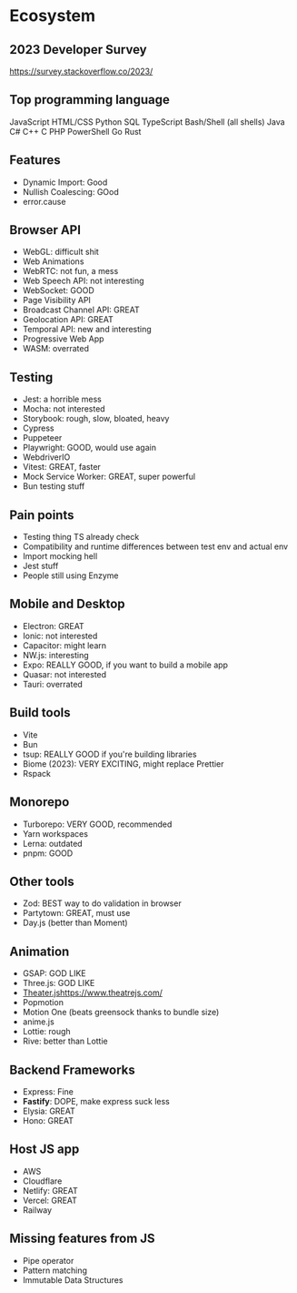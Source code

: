 # Ecosystem

## 2023 Developer Survey

https://survey.stackoverflow.co/2023/

## Top programming language

JavaScript
HTML/CSS
Python
SQL
TypeScript
Bash/Shell (all shells)
Java
C#
C++
C
PHP
PowerShell
Go
Rust

## Features

- Dynamic Import: Good
- Nullish Coalescing: GOod
- error.cause

## Browser API

- WebGL: difficult shit
- Web Animations
- WebRTC: not fun, a mess
- Web Speech API: not interesting
- WebSocket: GOOD
- Page Visibility API
- Broadcast Channel API: GREAT
- Geolocation API: GREAT
- Temporal API: new and interesting
- Progressive Web App
- WASM: overrated 

## Testing

- Jest: a horrible mess
- Mocha: not interested
- Storybook: rough, slow, bloated, heavy
- Cypress
- Puppeteer
- Playwright: GOOD, would use again
- WebdriverIO
- Vitest: GREAT, faster
- Mock Service Worker: GREAT, super powerful
- Bun testing stuff

## Pain points

- Testing thing TS already check
- Compatibility and runtime differences between test env and actual env
- Import mocking hell
- Jest stuff
- People still using Enzyme


## Mobile and Desktop

- Electron: GREAT
- Ionic: not interested
- Capacitor: might learn
- NW.js: interesting
- Expo: REALLY GOOD, if you want to build a mobile app
- Quasar: not interested
- Tauri: overrated

## Build tools

- Vite
- Bun
- tsup: REALLY GOOD if you're building libraries
- Biome (2023): VERY EXCITING, might replace Prettier
- Rspack

## Monorepo

- Turborepo: VERY GOOD, recommended
- Yarn workspaces
- Lerna: outdated
- pnpm: GOOD

## Other tools

- Zod: BEST way to do validation in browser
- Partytown: GREAT, must use
- Day.js (better than Moment)

## Animation

- GSAP: GOD LIKE
- Three.js: GOD LIKE
- [Theater.js](https://www.theatrejs.com/)https://www.theatrejs.com/
- Popmotion
- Motion One (beats greensock thanks to bundle size)
- anime.js
- Lottie: rough
- Rive: better than Lottie

## Backend Frameworks

- Express: Fine
- **Fastify**: DOPE, make express suck less
- Elysia: GREAT
- Hono: GREAT

## Host JS app

- AWS
- Cloudflare
- Netlify: GREAT
- Vercel: GREAT
- Railway

## Missing features from JS

- Pipe operator
- Pattern matching
- Immutable Data Structures




